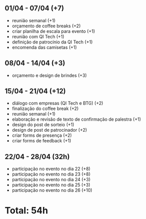 ## 01/04 - 07/04 (+7)
- reunião semanal (+1)
- orçamento de coffee breaks (+2)
- criar planilha de escala para evento (+1)
- reunião com QI Tech (+1)
- definição de patrocínio da QI Tech (+1)
- encomenda das camisetas (+1)

## 08/04 - 14/04 (+3)
- orçamento e design de brindes (+3)

## 15/04 - 21/04 (+12)
- diálogo com empresas (QI Tech e BTG) (+2)
- finalização do coffee break (+2)
- reunião semanal (+1)
- elaboração e revisão de texto de confirmação de palestra (+1)
- design do post de sorteio (+1)
- design de post de patrocinador (+2)
- criar forms de presença (+2)
- criar forms de feedback (+1)

## 22/04 - 28/04 (32h)
- participação no evento no dia 22 (+8)
- participação no evento no dia 23 (+8)
- participação no evento no dia 24 (+3)
- participação no evento no dia 25 (+3)
- participação no evento no dia 26 (+10)

# Total: 54h
